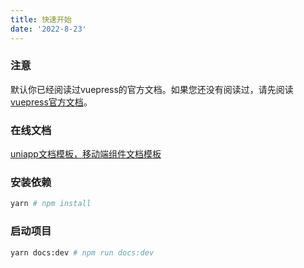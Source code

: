 ```yaml
---
title: 快速开始
date: '2022-8-23'
---
```

### 注意
默认你已经阅读过vuepress的官方文档。如果您还没有阅读过，请先阅读[vuepress官方文档](https://v1.vuepress.vuejs.org/zh/)。

### 在线文档
[uniapp文档模板，移动端组件文档模板](https://leonproj.gitee.io/vuepress_h5simulator_reco_template/)
### 安装依赖
```bash
yarn # npm install
```
### 启动项目
```bash
yarn docs:dev # npm run docs:dev
```
